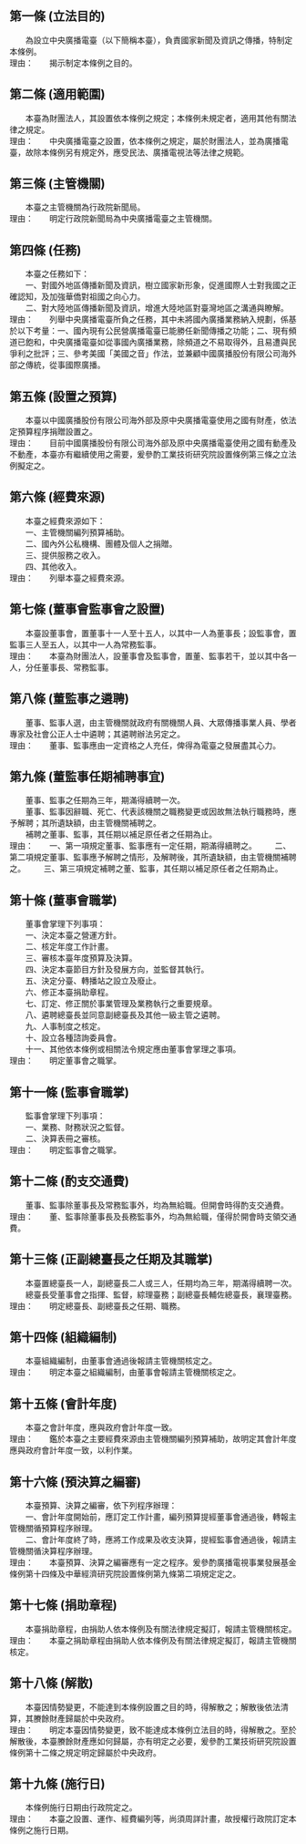 第一條 (立法目的)
-----------------
　　為設立中央廣播電臺（以下簡稱本臺），負責國家新聞及資訊之傳播，特制定本條例。  
理由：　　揭示制定本條例之目的。

第二條 (適用範圍)
-----------------
　　本臺為財團法人，其設置依本條例之規定；本條例未規定者，適用其他有關法律之規定。  
理由：　　中央廣播電臺之設置，依本條例之規定，屬於財團法人，並為廣播電臺，故除本條例另有規定外，應受民法、廣播電視法等法律之規範。

第三條 (主管機關)
-----------------
　　本臺之主管機關為行政院新聞局。  
理由：　　明定行政院新聞局為中央廣播電臺之主管機關。

第四條 (任務)
-------------
　　本臺之任務如下：  
　　一、對國外地區傳播新聞及資訊，樹立國家新形象，促進國際人士對我國之正確認知，及加強華僑對祖國之向心力。  
　　二、對大陸地區傳播新聞及資訊，增進大陸地區對臺灣地區之溝通與瞭解。  
理由：　　列舉中央廣播電臺所負之任務，其中未將國內廣播業務納入規劃，係基於以下考量：一、國內現有公民營廣播電臺已能勝任新聞傳播之功能；二、現有頻道已飽和，中央廣播電臺如從事國內廣播業務，除頻道之不易取得外，且易遭與民爭利之批評；三、參考美國「美國之音」作法，並兼顧中國廣播股份有限公司海外部之傳統，從事國際廣播。

第五條 (設置之預算)
-------------------
　　本臺以中國廣播股份有限公司海外部及原中央廣播電臺使用之國有財產，依法定預算程序捐贈設置之。  
理由：　　目前中國廣播股份有限公司海外部及原中央廣播電臺使用之國有動產及不動產，本臺亦有繼續使用之需要，爰參酌工業技術研究院設置條例第三條之立法例擬定之。

第六條 (經費來源)
-----------------
　　本臺之經費來源如下：  
　　一、主管機關編列預算補助。  
　　二、國內外公私機構、團體及個人之捐贈。  
　　三、提供服務之收入。  
　　四、其他收入。  
理由：　　列舉本臺之經費來源。

第七條 (董事會監事會之設置)
---------------------------
　　本臺設董事會，置董事十一人至十五人，以其中一人為董事長；設監事會，置監事三人至五人，以其中一人為常務監事。  
理由：　　本臺為財團法人，設董事會及監事會，置董、監事若干，並以其中各一人，分任董事長、常務監事。

第八條 (董監事之遴聘)
---------------------
　　董事、監事人選，由主管機關就政府有關機關人員、大眾傳播事業人員、學者專家及社會公正人士中遴聘；其遴聘辦法另定之。  
理由：　　董事、監事應由一定資格之人充任，俾得為電臺之發展盡其心力。

第九條 (董監事任期補聘事宜)
---------------------------
　　董事、監事之任期為三年，期滿得續聘一次。  
　　董事、監事因辭職、死亡、代表該機關之職務變更或因故無法執行職務時，應予解聘；其所遺缺額，由主管機關補聘之。  
　　補聘之董事、監事，其任期以補足原任者之任期為止。  
理由：　　一、第一項規定董事、監事應有一定任期，期滿得續聘之。
　　二、第二項規定董事、監事應予解聘之情形，及解聘後，其所遺缺額，由主管機關補聘之。
　　三、第三項規定補聘之董、監事，其任期以補足原任者之任期為止。

第十條 (董事會職掌)
-------------------
　　董事會掌理下列事項：  
　　一、決定本臺之營運方針。  
　　二、核定年度工作計畫。  
　　三、審核本臺年度預算及決算。  
　　四、決定本臺節目方針及發展方向，並監督其執行。  
　　五、決定分臺、轉播站之設立及廢止。  
　　六、修正本臺捐助章程。  
　　七、訂定、修正關於事業管理及業務執行之重要規章。  
　　八、遴聘總臺長並同意副總臺長及其他一級主管之遴聘。  
　　九、人事制度之核定。  
　　十、設立各種諮詢委員會。  
　　十一、其他依本條例或相關法令規定應由董事會掌理之事項。  
理由：　　明定董事會之職掌。

第十一條 (監事會職掌)
---------------------
　　監事會掌理下列事項：  
　　一、業務、財務狀況之監督。  
　　二、決算表冊之審核。  
理由：　　明定監事會之職掌。

第十二條 (酌支交通費)
---------------------
　　董事、監事除董事長及常務監事外，均為無給職。但開會時得酌支交通費。  
理由：　　董、監事除董事長及長務監事外，均為無給職，僅得於開會時支領交通費。

第十三條 (正副總臺長之任期及其職掌)
-----------------------------------
　　本臺置總臺長一人，副總臺長二人或三人，任期均為三年，期滿得續聘一次。  
　　總臺長受董事會之指揮、監督，綜理臺務；副總臺長輔佐總臺長，襄理臺務。  
理由：　　明定總臺長、副總臺長之任期、職務。

第十四條 (組織編制)
-------------------
　　本臺組織編制，由董事會通過後報請主管機關核定之。  
理由：　　明定本臺之組織編制，由董事會報請主管機關核定之。

第十五條 (會計年度)
-------------------
　　本臺之會計年度，應與政府會計年度一致。  
理由：　　鑑於本臺之主要經費來源由主管機關編列預算補助，故明定其會計年度應與政府會計年度一致，以利作業。

第十六條 (預決算之編審)
-----------------------
　　本臺預算、決算之編審，依下列程序辦理：  
　　一、會計年度開始前，應訂定工作計畫，編列預算提經董事會通過後，轉報主管機關循預算程序辦理。  
　　二、會計年度終了時，應將工作成果及收支決算，提經監事會通過後，報請主管機關循決算程序辦理。  
理由：　　本臺預算、決算之編審應有一定之程序。爰參酌廣播電視事業發展基金條例第十四條及中華經濟研究院設置條例第九條第二項規定定之。

第十七條 (捐助章程)
-------------------
　　本臺捐助章程，由捐助人依本條例及有關法律規定擬訂，報請主管機關核定。  
理由：　　本臺之捐助章程由捐助人依本條例及有關法律規定擬訂，報請主管機關核定。

第十八條 (解散)
---------------
　　本臺因情勢變更，不能達到本條例設置之目的時，得解散之；解散後依法清算，其賸餘財產歸屬於中央政府。  
理由：　　明定本臺因情勢變更，致不能達成本條例立法目的時，得解散之。至於解散後，本臺賸餘財產應如何歸屬，亦有明定之必要，爰參酌工業技術研究院設置條例第十二條之規定明定歸屬於中央政府。

第十九條 (施行日)
-----------------
　　本條例施行日期由行政院定之。  
理由：　　本臺之設置、運作、經費編列等，尚須周詳計畫，故授權行政院訂定本條例之施行日期。